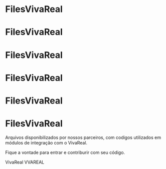 # FilesVivaReal
# FilesVivaReal
# FilesVivaReal
# FilesVivaReal
# FilesVivaReal
# FilesVivaReal

Arquivos disponibilizados por nossos parceiros, com codigos utilizados em módulos de integração com o VivaReal.

Fique a vontade para entrar e contriburir com seu código. 

VivaReal
VVAREAL
